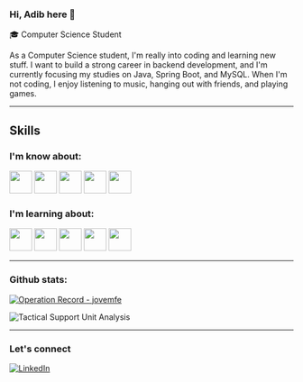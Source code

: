 ### Hi, Adib here 👋

🎓 Computer Science Student

As a Computer Science student, I'm really into coding and learning new stuff. I want to build a strong career in backend development, and I'm currently focusing my studies on Java, Spring Boot, and MySQL. When I'm not coding, I enjoy listening to music, hanging out with friends, and playing games.

---

## Skills

### I'm know about:
<img src="https://cdn.jsdelivr.net/gh/devicons/devicon@latest/icons/python/python-original.svg" width="40" height="40"/>  <img src="https://cdn.jsdelivr.net/gh/devicons/devicon@latest/icons/java/java-original.svg" width="40" height="40"/> <img src="https://cdn.jsdelivr.net/gh/devicons/devicon@latest/icons/c/c-plain.svg" width="40" height="40"/> <img src="https://cdn.jsdelivr.net/gh/devicons/devicon@latest/icons/html5/html5-plain.svg" width="40" height="40"/> <img src="https://cdn.jsdelivr.net/gh/devicons/devicon@latest/icons/css3/css3-plain.svg" width="40" height="40"/>

### I'm learning about:
<img loading="lazy" src="https://cdn.jsdelivr.net/gh/devicons/devicon/icons/java/java-original.svg" width="40" height="40"/> <img src="https://cdn.jsdelivr.net/gh/devicons/devicon@latest/icons/mysql/mysql-original.svg" width="40" height="40"/> <img src="https://cdn.jsdelivr.net/gh/devicons/devicon@latest/icons/spring/spring-original.svg" width="40" height="40"/> <img loading="lazy" src="https://cdn.jsdelivr.net/gh/devicons/devicon@latest/icons/swift/swift-original.svg" width="40" height="40"/> <img src="https://cdn.jsdelivr.net/gh/devicons/devicon@latest/icons/git/git-original.svg" width="40" height="40"/>

---

### Github stats:
<p>
  <a href="https://github.com/jovemfe">
    <img src="https://github-readme-stats.vercel.app/api?username=jovemfe&show_icons=true&theme=graywhite&bg_color=000000&text_color=ffffff&icon_color=ffffff&title_color=ffffff&border_color=ffffff" alt="Operation Record - jovemfe">
  </a>
</p>
<p>
  <img src="https://github-readme-activity-graph.vercel.app/graph?username=jovemfe&theme=xcode&bg_color=000000&color=ffffff&line=ffffff&point=ffffff&area=true&hide_border=true" alt="Tactical Support Unit Analysis">
</p>

---

### Let's connect
[![LinkedIn](https://img.shields.io/badge/-LinkedIn-blue?style=flat&logo=linkedin)](https://www.linkedin.com/in/felipeadib/)  
